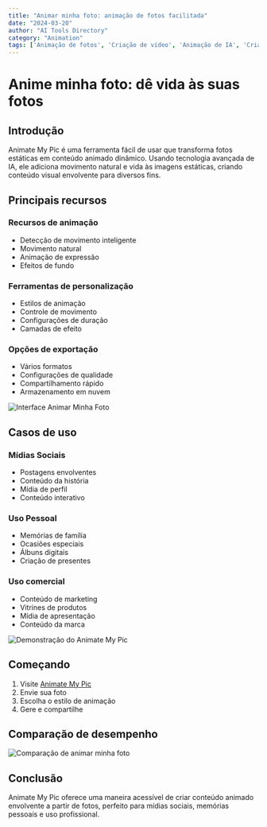 ```yaml
---
title: "Animar minha foto: animação de fotos facilitada"
date: "2024-03-20"
author: "AI Tools Directory"
category: "Animation"
tags: ['Animação de fotos', 'Criação de vídeo', 'Animação de IA', 'Criação de conteúdo']
---
```

# Anime minha foto: dê vida às suas fotos

## Introdução

Animate My Pic é uma ferramenta fácil de usar que transforma fotos estáticas em conteúdo animado dinâmico. Usando tecnologia avançada de IA, ele adiciona movimento natural e vida às imagens estáticas, criando conteúdo visual envolvente para diversos fins.

## Principais recursos

### Recursos de animação
- Detecção de movimento inteligente
- Movimento natural
- Animação de expressão
- Efeitos de fundo

### Ferramentas de personalização
- Estilos de animação
- Controle de movimento
- Configurações de duração
- Camadas de efeito

### Opções de exportação
- Vários formatos
- Configurações de qualidade
- Compartilhamento rápido
- Armazenamento em nuvem

![Interface Animar Minha Foto](/imgs/animate-my-pic/interface.jpg)

## Casos de uso

### Mídias Sociais
- Postagens envolventes
- Conteúdo da história
- Mídia de perfil
- Conteúdo interativo

### Uso Pessoal
- Memórias de família
- Ocasiões especiais
- Álbuns digitais
- Criação de presentes

### Uso comercial
- Conteúdo de marketing
- Vitrines de produtos
- Mídia de apresentação
- Conteúdo da marca

![Demonstração do Animate My Pic](/imgs/animate-my-pic/demo.jpg)

## Começando

1. Visite [Animate My Pic](https://animate-my-pic.com)
2. Envie sua foto
3. Escolha o estilo de animação
4. Gere e compartilhe

## Comparação de desempenho

![Comparação de animar minha foto](/imgs/animate-my-pic/comparison.jpg)

## Conclusão

Animate My Pic oferece uma maneira acessível de criar conteúdo animado envolvente a partir de fotos, perfeito para mídias sociais, memórias pessoais e uso profissional.